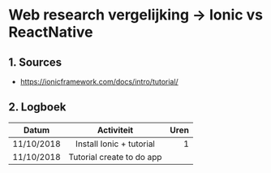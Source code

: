 # Web research vergelijking -> Ionic vs ReactNative
## 1. Sources
* https://ionicframework.com/docs/intro/tutorial/
## 2. Logboek
|       Datum       |                    Activiteit                    |        Uren       |
|-------------------|:------------------------------------------------:|------------------:|
|     11/10/2018    |              Install Ionic + tutorial            |         1         |
|     11/10/2018    |              Tutorial create to do app           |                   |

